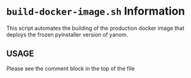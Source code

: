 # `build-docker-image.sh` Information

This script automates the building of the production docker image that deploys the frozen pyinstaller version of yanom.

## USAGE
Please see the comment block in the top of the file
